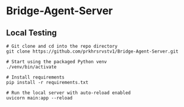 # Bridge-Agent-Server

## Local Testing

```shell
# Git clone and cd into the repo directory
git clone https://github.com/prkhrsrvstv1/Bridge-Agent-Server.git

# Start using the packaged Python venv
./venv/bin/activate

# Install requirements
pip install -r requirements.txt

# Run the local server with auto-reload enabled
uvicorn main:app --reload
```